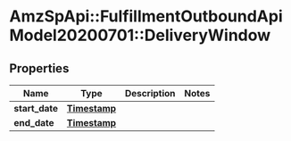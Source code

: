 # AmzSpApi::FulfillmentOutboundApiModel20200701::DeliveryWindow

## Properties
Name | Type | Description | Notes
------------ | ------------- | ------------- | -------------
**start_date** | [**Timestamp**](Timestamp.md) |  | 
**end_date** | [**Timestamp**](Timestamp.md) |  | 

